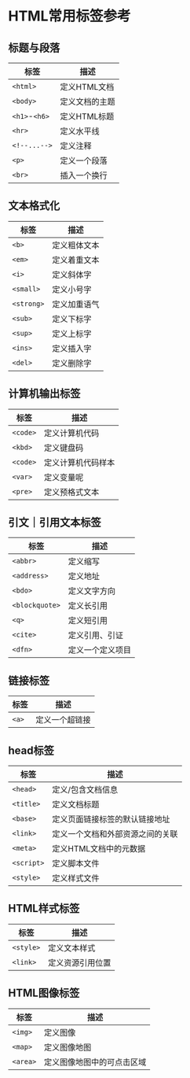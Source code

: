 # HTML常用标签参考

## 标题与段落
标签|描述
--|--
`<html>`|定义HTML文档
`<body>`|定义文档的主题
`<h1>`-`<h6>`|定义HTML标题
`<hr>`|定义水平线
`<!--...-->`|定义注释
`<p>`|定义一个段落
`<br>`|插入一个换行

## 文本格式化
标签|描述
--|--
`<b>`|定义粗体文本
`<em>`|定义着重文本
`<i>`|定义斜体字
`<small>`|定义小号字
`<strong>`|定义加重语气
`<sub>`|定义下标字
`<sup>`|定义上标字
`<ins>`|定义插入字
`<del>`|定义删除字

## 计算机输出标签
标签|描述
--|--
`<code>`|定义计算机代码
`<kbd>`|定义键盘码
`<code>`|定义计算机代码样本
`<var>`|定义变量呢
`<pre>`|定义预格式文本

## 引文｜引用文本标签
标签|描述
--|--
`<abbr>`|定义缩写
`<address>`|定义地址
`<bdo>`|定义文字方向
`<blockquote>`|定义长引用
`<q>`|定义短引用
`<cite>`|定义引用、引证
`<dfn>`|定义一个定义项目

## 链接标签
标签|描述
--|--
`<a>`|定义一个超链接

## head标签
标签|描述
--|--
`<head>`|定义/包含文档信息
`<title>`|定义文档标题
`<base>`|定义页面链接标签的默认链接地址
`<link>`|定义一个文档和外部资源之间的关联
`<meta>`|定义HTML文档中的元数据
`<script>`|定义脚本文件
`<style>`|定义样式文件

## HTML样式标签
标签|描述
--|--
`<style>`|定义文本样式
`<link>`|定义资源引用位置

## HTML图像标签
标签|描述
--|--
`<img>`|定义图像
`<map>`|定义图像地图
`<area>`|定义图像地图中的可点击区域
